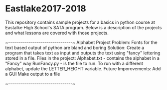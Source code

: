 # Eastlake2017-2018

This repository contains sample projects for a basics in python course at Eastalke High School's SATA program.
Below is a description of the projects and what lessons are covered with those projects.

~--------------------------------~
Alphabet Project
Problem: Fonts for the text based output of python are bland and boring
Solution: Create a program that takes text as input and outputs the text using "fancy" lettering stored in a file.
Files in the project: 
  Alphabet.txt - contains the alphabet in a "Fancy" way
  RunFancy.py - is the file to run. To run with a different alphabet, update the LETTER_HEIGHT variable. 
  Future Imporovements: Add a GUI
                        Make output to a file
                        
                        
~--------------------------------~
